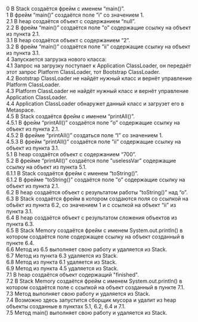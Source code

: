 0     В Stack создаётся фрейм с именем “main()”.<br />
1     В фрейм “main()” создаётся поле ”i” со значением 1.<br />
2.1   В heap создаётся объект с содержанием “null”.<br />
2.2   В фрейм “main()” создаётся поле ”o” содержащие ссылку на объект из пункта 2.1.<br />
3.1   В heap создаётся объект с содержанием “2”.<br />
3.2   В фрейм “main()” создаётся поле ”ii” содержащие ссылку на объект из пункта 3.1.<br />
4     Запускается загрузка нового класса:<br />
4.1   Запрос на загрузку поступает к Application ClassLoader, он передаёт этот запрос Platform ClassLoader, тот Bootstrap ClassLoader.<br />
4.2   Bootstrap ClassLoader не найдёт нужный класс и вернёт управление Platform ClassLoader.<br />
4.3   Platform ClassLoader не найдёт нужный класс и вернёт управление Application ClassLoader.<br />
4.4   Application ClassLoader обнаружет данный класс и загрузет его в Metaspace.<br />
4.5   В Stack создаётся фрейм с именем “printAll()”.<br />
4.5.1 В фрейм “printAll()” создаётся поле ”o” содержащие ссылку на объект из пункта 2.1.<br />
4.5.2 В фрейме “printAll()” создаться поле “I” со значением 1.<br />
4.5.3 В фрейм “printAll()” создаётся поле ”ii” содержащие ссылку на объект из пункта 3.1.<br />
5.1   В heap создаётся объект с содержанием “700”.<br />
5.2   В фрейме “printAll()” создаётся поле ”uselessVar” содержащие ссылку на объект из пункта 5.1.<br />
6.1.1 В Stack создаётся фрейм с именем “toString()”.<br />
6.1.2 В фрейме “toString()” создаётся поле ”o” содержащие ссылку на объект из пункта 2.1.<br />
6.2   В heap создаётся объект с результатом работы “toString()” над “о”.<br />
6.3   В Stack создаётся фрейм в котором создаются поля со ссылкой на объёкт из пункта 6.2, со значением 1 и с ссылкой на объект “ii” из пункта 3.1.<br />
6.4   В heap создаётся объект с результатом сложения объектов из пункта 6.3.<br />
6.5   В Stack Memory создаётся фрейм с именем System.out.println() в котором создаётся поле содержащее ссылку на объект созданный в пункте 6.4.<br />
6.6   Метод из 6.5 выполняет свою работу и удаляется из Stack.<br />
6.7   Метод из пункта 6.3 удаляется из Stack.<br />
6.8   Метод из пункта 6.1 удаляется из Stack.<br />
6.9   Метод из пункта 4.5 удаляется из Stack.<br />
7.1   В heap создаётся объект содержащий "finished".<br />
7.2   В Stack Memory создаётся фрейм с именем System.out.println() в котором создаётся поле с ссылкой на объект созданный в пункте 7.1.<br />
7.3   Метод выполняет свою работу и удаляется из Stack.<br />
7.4   Возможно здесь запустится сборщик мусора и удалит из heap объекты созданные в пунктах 5.1, 6.2, 6.4 и 7.1.<br />
7.5   Метод main() выполняет свою работу и удаляется из Stack.<br />